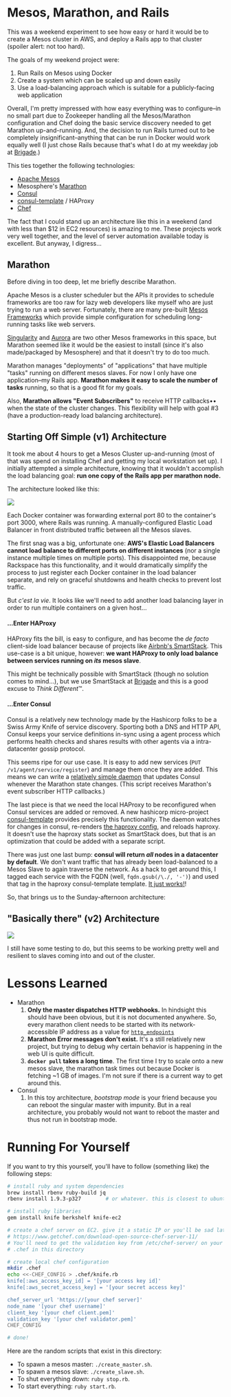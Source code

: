 # Mesos, Marathon, and Rails

This was a weekend experiment to see how easy or hard it would be to create a Mesos cluster in AWS, and deploy a Rails app to that cluster (spoiler alert: not too hard).

The goals of my weekend project were:

1. Run Rails on Mesos using Docker
2. Create a system which can be scaled up and down easily
3. Use a load-balancing approach which is suitable for a publicly-facing web application

Overall, I'm pretty impressed with how easy everything was to configure–in no small part due to Zookeeper handling all the Mesos/Marathon configuration and Chef doing the basic service discovery needed to get Marathon up-and-running. And, the decision to run Rails turned out to be completely insignificant–anything that can be run in Docker would work equally well (I just chose Rails because that's what I do at my weekday job at [Brigade](https://github.com/brigade).)

This ties together the following technologies:
* [Apache Mesos](http://mesos.apache.org/)
* Mesosphere's [Marathon](https://mesosphere.github.io/marathon/)
* [Consul](https://consul.io/)
* [consul-template](https://github.com/hashicorp/consul-template) / HAProxy
* [Chef](https://www.getchef.com)

The fact that I could stand up an architecture like this in a weekend (and with less than $12 in EC2 resources) is amazing to me. These projects work very well together, and the level of server automation available today is excellent. But anyway, I digress...

## Marathon

Before diving in too deep, let me briefly describe Marathon.

Apache Mesos is a cluster scheduler but the APIs it provides to schedule frameworks are too raw for lazy web developers like myself who are just trying to run a web server. Fortunately, there are many pre-built [Mesos Frameworks](http://mesos.apache.org/documentation/latest/mesos-frameworks/) which provide simple configuration for scheduling long-running tasks like web servers.

[Singularity](https://github.com/HubSpot/Singularity) and [Aurora](http://aurora.incubator.apache.org/documentation/latest/) are two other Mesos frameworks in this space, but Marathon seemed like it would be the easiest to install (since it's also made/packaged by Mesosphere) and that it doesn't try to do too much.

Marathon manages "deployments" of "applications" that have multiple "tasks" running on different mesos slaves. For now I only have one application–my Rails app. **Marathon makes it easy to scale the number of tasks** running, so that is a good fit for my goals.

Also, **Marathon allows "Event Subscribers"** to receive HTTP callbacks•• when the state of the cluster changes. This flexibility will help with goal #3 (have a  production-ready load balancing architecture).

## Starting Off Simple (v1) Architecture

It took me about 4 hours to get a Mesos Cluster up-and-running (most of that was spend on installing Chef and getting my local workstation set up). I initially attempted a simple architecture, knowing that it wouldn't accomplish the load balancing goal: **run one copy of the Rails app per marathon node.**

The architecture looked like this: 

![](https://docs.google.com/drawings/d/1iiYQuqbF9ewBfOCqft5Im5CjVZuyjxuhnLWTpzUBFyk/pub?w=485&h=233)

Each Docker container was forwarding external port 80 to the container's port 3000, where Rails was running. A manually-configured Elastic Load Balancer in front distributed traffic between all the Mesos slaves.

The first snag was a big, unfortunate one: **AWS's Elastic Load Balancers cannot load balance to different ports on different instances** (nor a single instance multiple times on multiple ports). This disappointed me, because Rackspace has this functionality, and it would dramatically simplify the process to just register each Docker container in the load balancer separate, and rely on graceful shutdowns and health checks to prevent lost traffic.

But *c'est la vie*. It looks like we'll need to add another load balancing layer in order to run multiple containers on a given host...

#### ...Enter HAProxy

HAProxy fits the bill, is easy to configure, and has become the *de facto* client-side load balancer because of projects like [Airbnb's SmartStack](http://nerds.airbnb.com/smartstack-service-discovery-cloud/). This use-case is a bit unique, however: **we want HAProxy to only load balance between services running on *its* mesos slave**.

This might be technically possible with SmartStack (though no solution comes to mind...), but we use SmartStack at [Brigade](http://github.com/brigade) and this is a good excuse to *Think Different*™.

#### ...Enter Consul

Consul is a relatively new technology made by the Hashicorp folks to be a Swiss Army Knife of service discovery. Sporting both a DNS and HTTP API, Consul keeps your service definitions in-sync using a agent process which performs health checks and shares results with other agents via a intra-datacenter gossip protocol.

This seems ripe for our use case. It is easy to add new services (`PUT /v1/agent/service/register`) and manage them once they are added. This means we can write a [relatively simple daemon](https://github.com/tdooner/tom-mesos/blob/master/ruby-configure-consul/app.rb) that updates Consul whenever the Marathon state changes. (This script receives Marathon's event subscriber HTTP callbacks.)

The last piece is that we need the local HAProxy to be reconfigured when Consul services are added or removed. A new hashicorp micro-project [consul-template](https://github.com/hashicorp/consul-template) provides precisely this functionality. The daemon watches for changes in consul, re-renders [the haproxy config](https://github.com/tdooner/tom-mesos/blob/master/cookbooks/consul_wrapper/templates/default/haproxy.cfg.ctmpl.erb), and reloads haproxy. It doesn't use the haproxy stats socket as SmartStack does, but that is an optimization that could be added with a separate script.

There was just one last bump: **consul will return *all* nodes in a datacenter by default**. We don't want traffic that has already been load-balanced to a Mesos Slave to again traverse the network. As a hack to get around this, I tagged each service with the FQDN (well, `fqdn.gsub(/\./, '-')`) and used that tag in the haproxy consul-template template. [It just works!](https://www.youtube.com/watch?v=qmPq00jelpc)!

So, that brings us to the Sunday-afternoon architecture:

## "Basically there" (v2) Architecture

![](https://docs.google.com/drawings/d/1B_uVfwYkwrHFSC0TkT-L2iuco9eFACncn1QuT-xhUDQ/pub?w=802&h=530)

I still have some testing to do, but this seems to be working pretty well and resilient to slaves coming into and out of the cluster.

# Lessons Learned
* Marathon
  1. **Only the master dispatches HTTP webhooks.** In hindsight this should have been obvious, but it is not documented anywhere. So, every marathon client needs to be started with its network-accessible IP address as a value for [`http_endpoints`](https://mesosphere.github.io/marathon/docs/event-bus.html)
  2. **Marathon Error messages don't exist.** It's a still relatively new project, but trying to debug why certain behavior is happening in the web UI is quite difficult.
  3. **`docker pull` takes a long time**. The first time I try to scale onto a new mesos slave, the marathon task times out because Docker is fetching ~1 GB of images. I'm not sure if there is a current way to get around this.
* Consul
  1. In this toy architecture, *bootstrap mode* is your friend because you can reboot the singular master with impunity. But in a real architecture, you probably would not want to reboot the master and thus not run in bootstrap mode.

# Running For Yourself
If you want to try this yourself, you'll have to follow (something like) the following steps:

```bash
# install ruby and system dependencies
brew install rbenv ruby-build jq
rbenv install 1.9.3-p327        # or whatever. this is closest to ubuntu 14.04's packaged version

# install ruby libraries
gem install knife berkshelf knife-ec2

# create a chef server on EC2. give it a static IP or you'll be sad later.
# https://www.getchef.com/download-open-source-chef-server-11/
# You'll need to get the validation key from /etc/chef-server/ on your server and put it into
# .chef in this directory

# create local chef configuration
mkdir .chef
echo <<-CHEF_CONFIG > .chef/knife.rb
knife[:aws_access_key_id] = '[your access key id]'
knife[:aws_secret_access_key] = '[your secret access key]'

chef_server_url 'https://[your chef server]'
node_name '[your chef username]'
client_key '[your chef client.pem]'
validation_key '[your chef validator.pem]'
CHEF_CONFIG

# done!
```
Here are the random scripts that exist in this directory:
* To spawn a mesos master: `./create_master.sh`.
* To spawn a mesos slave: `./create_slave.sh`.
* To shut everything down: `ruby stop.rb`.
* To start everything: `ruby start.rb`.
